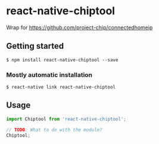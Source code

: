 # react-native-chiptool
Wrap for https://github.com/project-chip/connectedhomeip

## Getting started

`$ npm install react-native-chiptool --save`

### Mostly automatic installation

`$ react-native link react-native-chiptool`

## Usage
```javascript
import Chiptool from 'react-native-chiptool';

// TODO: What to do with the module?
Chiptool;
```
